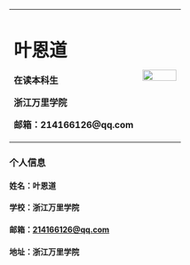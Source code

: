 <table border="0">
  <tr>
    <td width="75%">
      <h1>叶恩道</h1>
      <p><b>在读本科生</b></p>
      <p><b>浙江万里学院</b></p>
      <p><b>邮箱：214166126@qq.com</b></p>
    </td>
    <td width="25$">
      <img src="/zhengjianzhao.jpg" width="100%">
    </td>
  </tr>
  </table>

### 个人信息
#### 姓名：叶恩道
#### 学校：浙江万里学院
#### 邮箱：214166126@qq.com
#### 地址：浙江万里学院


